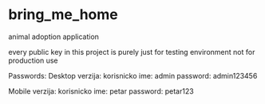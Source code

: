 # bring_me_home
 animal adoption application

 every public key in this project is purely just for testing environment not for production use


Passwords:
Desktop verzija:
korisnicko ime: admin
password: admin123456

Mobile verzija:
korisnicko ime: petar
password: petar123
